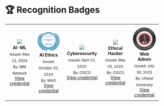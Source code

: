 # 🏆 Recognition Badges

<center><table>
  <tbody>
    <tr>
      <td style="padding: 10px;" align="center" width="150">
        <img src="https://images.squarespace-cdn.com/content/v1/5530dddfe4b0679504639dc1/1663518716700-IT2WA6XU3A7LB0UQG8XG/Screenshot_2.jpg" width="80" /><br />
        <strong>AI-ML</strong><br />
        <sub>Issued: May 12, 2024</sub><br />
        <sub>By: IBM Network</sub><br />
        <a href="https://www.credly.com/badges/66ebe10f-3da0-4410-b0d1-7f17ce833208">View credential</a>
      </td>
      <td style="padding: 10px;" align="center" width="150">
        <img src="https://github.com/nambili-samuel/certifications/blob/main/WHO.jpg" width="80" /><br />
        <strong>AI Ethics</strong><br />
        <sub>Issued: October 20, 2024</sub><br />
        <sub>By: WHO</sub><br />
        <a href="#">View credential</a>
      </td>
      <td style="padding: 10px;" align="center" width="150">
        <img src="https://images.credly.com/size/340x340/images/af8c6b4e-fc31-47c4-8dcb-eb7a2065dc5b/I2CS__1_.png" width="80" /><br />
        <strong>Cybersecurity</strong><br />
        <sub>Issued: April 13, 2025</sub><br />
        <sub>By: CISCO</sub><br />
        <a href="https://www.credly.com/badges/5445c176-dc96-4f66-97b1-a6a52743a1a6">View credential</a>
      </td>
         <td style="padding: 10px;" align="center" width="150">
        <img src="https://images.credly.com/images/242902b5-f527-42ad-865e-977c9e1b5b58/image.png" width="80" /><br />
        <strong>Ethical Hacker</strong><br />
        <sub>Issued: May 05, 2025</sub><br />
        <sub>By: CISCO</sub><br />
        <a href="https://www.credly.com/badges/9b4fab4d-f0f0-4f85-be10-837cbc6f64ce">View credential</a>
      </td>
          <td style="padding: 10px;" align="center" width="150">
        <img src="https://github.com/nambili-samuel/certifications/blob/main/Cpanel.png" width="80" /><br />
        <strong>Web Admin</strong><br />
        <sub>Issued: July 30, 2025</sub><br />
        <sub>By: cPanel University</sub><br />
        <a href="https://university.cpanel.net/certificate/0872fefd-6986-47a2-be13-ed5c2e496580">View credential</a>
      </td> </tr>
    </tr>
  </tbody>
</table></center>

